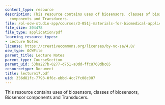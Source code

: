 ```yaml
---
content_type: resource
description: This resource contains uses of biosensors, classes of biosensors, Biosensor
  components and Transducers.
file: /ol-ocw-studio-app/courses/3-051j-materials-for-biomedical-applications-spring-2006/356d81fc77930f6cebbd4cc7fc08c007_lecture17.pdf
file_size: 394478
file_type: application/pdf
learning_resource_types:
- Lecture Notes
license: https://creativecommons.org/licenses/by-nc-sa/4.0/
ocw_type: OCWFile
parent_title: Lecture Notes
parent_type: CourseSection
parent_uid: 53ba227b-0277-d751-a0dd-ffc8768dbc65
resourcetype: Document
title: lecture17.pdf
uid: 356d81fc-7793-0f6c-ebbd-4cc7fc08c007
---
```

This resource contains uses of biosensors, classes of biosensors, Biosensor components and Transducers.